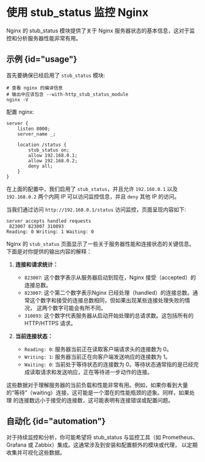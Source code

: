 # 使用 stub_status 监控 Nginx

Nginx 的 stub_status 模块提供了关于 Nginx 服务器状态的基本信息，这对于监控和分析服务器性能非常有用。

## 示例 {id="usage"}

首先要确保已经启用了 `stub_status` 模块:

```Shell
# 查看 nginx 的编译信息
# 输出中应该包含 --with-http_stub_status_module
nginx -V
```

配置 nginx:
```NGINX
server {
    listen 8000;
    server_name _;

    location /status {
        stub_status on;
        allow 192.168.0.1; 
        allow 192.168.0.2;
        deny all;
    }
}
```
在上面的配置中，我们启用了 `stub_status`，并且允许 `192.168.0.1` 以及 `192.168.0.2` 两个内网 IP 可以访问监控信息，并且 `deny` 其他
IP 的访问。

当我们通过访问 `http://192.168.0.1/status` 访问监控，页面呈现内容如下:
```Text
server accepts handled requests
 823007 823007 310893 
Reading: 0 Writing: 1 Waiting: 0
```

Nginx 的 `stub_status` 页面显示了一些关于服务器性能和连接状态的关键信息。下面是对你提供的输出内容的解释：

1. **连接和请求统计：**
    - `823007`: 这个数字表示从服务器启动到现在，Nginx 接受（accepted）的连接总数。
    - `823007`: 这个第二个数字表示Nginx 已经处理（handled）的连接总数。通常这个数字和接受的连接总数相同，但如果出现某些连接处理失败的情况，
这两个数字可能会有所不同。
    - `310893`: 这个数字代表服务器从启动开始处理的总请求数。这包括所有的 HTTP/HTTPS 请求。

2. **当前连接状态：**
    - `Reading: 0`: 服务器当前正在读取客户端请求头的连接数为 0。
    - `Writing: 1`: 服务器当前正在向客户端发送响应的连接数为 1。
    - `Waiting: 0`: 当前处于等待状态的连接数为 0。等待状态通常指的是已经完成读取请求和发送响应，正在等待进一步动作的连接。

这些数据对于理解服务器的当前负载和性能非常有用。例如，如果你看到大量的“等待”（waiting）连接，这可能是一个潜在的性能瓶颈的迹象。同样，如果处理
的连接数远小于接受的连接数，这可能表明有连接错误或配置问题。

## 自动化 {id="automation"}

对于持续监控和分析，你可能希望将 stub_status 与监控工具（如 Prometheus、Grafana 或 Zabbix）集成。这通常涉及到安装和配置额外的模块或代理，
以定期收集并可视化这些数据。
